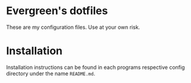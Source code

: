 # Evergreen's dotfiles
These are my configuration files.  Use at your own risk.

# Installation
Installation instructions can be found in each programs respective config
directory under the name `README.md`.
